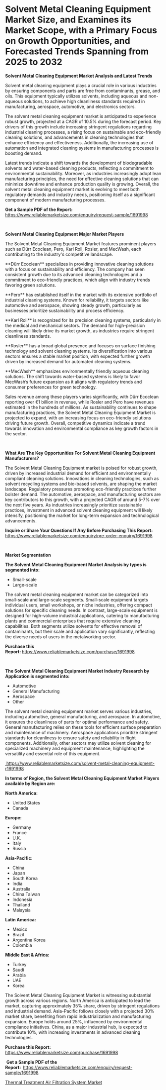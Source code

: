<p><h1>Solvent Metal Cleaning Equipment Market Size, and Examines its Market Scope, with a Primary Focus on Growth Opportunities, and Forecasted Trends Spanning from 2025 to 2032</h1></p><p><strong>Solvent Metal Cleaning Equipment Market Analysis and Latest Trends</strong></p>
<p><p>Solvent metal cleaning equipment plays a crucial role in various industries by ensuring components and parts are free from contaminants, grease, and oils. This equipment typically utilizes solvents, including aqueous and non-aqueous solutions, to achieve high cleanliness standards required in manufacturing, aerospace, automotive, and electronics sectors.</p><p>The solvent metal cleaning equipment market is anticipated to experience robust growth, projected at a CAGR of 10.5% during the forecast period. Key drivers of this growth include increasing stringent regulations regarding industrial cleaning processes, a rising focus on sustainable and eco-friendly cleaning solutions, and advancements in cleaning technologies that enhance efficiency and effectiveness. Additionally, the increasing use of automation and integrated cleaning systems in manufacturing processes is boosting demand.</p><p>Latest trends indicate a shift towards the development of biodegradable solvents and water-based cleaning products, reflecting a commitment to environmental sustainability. Moreover, as industries increasingly adopt lean manufacturing principles, the need for effective cleaning solutions that can minimize downtime and enhance production quality is growing. Overall, the solvent metal cleaning equipment market is evolving to meet both regulatory demands and industry needs, positioning itself as a significant component of modern manufacturing processes.</p></p>
<p><strong>Get a Sample PDF of the Report:&nbsp;</strong> <a href="https://www.reliablemarketsize.com/enquiry/request-sample/1691998?utm_campaign=1952&utm_medium=2&utm_source=Github&utm_content=ia&utm_term=07012025&utm_id=solvent-metal-cleaning-equipment">https://www.reliablemarketsize.com/enquiry/request-sample/1691998</a></p>
<p>&nbsp;</p>
<p><strong>Solvent Metal Cleaning Equipment Major Market Players</strong></p>
<p><p>The Solvent Metal Cleaning Equipment Market features prominent players such as Dürr Ecoclean, Pero, Karl Roll, Rosler, and MecWash, each contributing to the industry's competitive landscape.</p><p>**Dürr Ecoclean** specializes in providing innovative cleaning solutions with a focus on sustainability and efficiency. The company has seen consistent growth due to its advanced cleaning technologies and a commitment to eco-friendly practices, which align with industry trends favoring green solutions. </p><p>**Pero** has established itself in the market with its extensive portfolio of industrial cleaning systems. Known for reliability, it targets sectors like automotive and aerospace, showing steady growth, particularly as businesses prioritize sustainability and process efficiency.</p><p>**Karl Roll** is recognized for its precision cleaning systems, particularly in the medical and mechanical sectors. The demand for high-precision cleaning will likely drive its market growth, as industries require stringent cleanliness standards.</p><p>**Rosler** has a broad global presence and focuses on surface finishing technology and solvent cleaning systems. Its diversification into various sectors ensures a stable market position, with expected further growth driven by increased demand for automated cleaning systems.</p><p>**MecWash** emphasizes environmentally friendly aqueous cleaning solutions. The shift towards water-based systems is likely to favor MecWash’s future expansion as it aligns with regulatory trends and consumer preferences for green technology.</p><p>Sales revenue among these players varies significantly, with Dürr Ecoclean reporting over €1 billion in revenue, while Rosler and Pero have revenues estimated in the hundreds of millions. As sustainability continues to shape manufacturing practices, the Solvent Metal Cleaning Equipment Market is projected to expand, with an increasing focus on eco-friendly solutions driving future growth. Overall, competitive dynamics indicate a trend towards innovation and environmental compliance as key growth factors in the sector.</p></p>
<p>&nbsp;</p>
<p><strong>What Are The Key Opportunities For Solvent Metal Cleaning Equipment Manufacturers?</strong></p>
<p><p>The Solvent Metal Cleaning Equipment market is poised for robust growth, driven by increased industrial demand for efficient and environmentally compliant cleaning solutions. Innovations in cleaning technologies, such as solvent recycling systems and bio-based solvents, are shaping the market landscape. Regulatory pressures promoting eco-friendly practices further bolster demand. The automotive, aerospace, and manufacturing sectors are key contributors to this growth, with a projected CAGR of around 5-7% over the next five years. As industries increasingly prioritize sustainable practices, investment in advanced solvent cleaning equipment will likely intensify, positioning the market for long-term expansion and technological advancements.</p></p>
<p><strong>Inquire or Share Your Questions If Any Before Purchasing This Report:</strong> <a href="https://www.reliablemarketsize.com/enquiry/pre-order-enquiry/1691998?utm_campaign=1952&utm_medium=2&utm_source=Github&utm_content=ia&utm_term=07012025&utm_id=solvent-metal-cleaning-equipment">https://www.reliablemarketsize.com/enquiry/pre-order-enquiry/1691998</a></p>
<p>&nbsp;</p>
<p><strong>Market Segmentation</strong></p>
<p><strong>The Solvent Metal Cleaning Equipment Market Analysis by types is segmented into:</strong></p>
<p><ul><li>Small-scale</li><li>Large-scale</li></ul></p>
<p><p>The solvent metal cleaning equipment market can be categorized into small-scale and large-scale segments. Small-scale equipment targets individual users, small workshops, or niche industries, offering compact solutions for specific cleaning needs. In contrast, large-scale equipment is designed for high-volume industrial applications, catering to manufacturing plants and commercial enterprises that require extensive cleaning capabilities. Both segments utilize solvents for effective removal of contaminants, but their scale and application vary significantly, reflecting the diverse needs of users in the metalworking sector.</p></p>
<p><strong>Purchase this Report:&nbsp;</strong><a href="https://www.reliablemarketsize.com/purchase/1691998?utm_campaign=1952&utm_medium=2&utm_source=Github&utm_content=ia&utm_term=07012025&utm_id=solvent-metal-cleaning-equipment">https://www.reliablemarketsize.com/purchase/1691998</a></p>
<p>&nbsp;</p>
<p><strong>The Solvent Metal Cleaning Equipment Market Industry Research by Application is segmented into:</strong></p>
<p><ul><li>Automotive</li><li>General Manufacturing</li><li>Aerospace</li><li>Other</li></ul></p>
<p><p>The solvent metal cleaning equipment market serves various industries, including automotive, general manufacturing, and aerospace. In automotive, it ensures the cleanliness of parts for optimal performance and safety. General manufacturing relies on these tools for efficient surface preparation and maintenance of machinery. Aerospace applications prioritize stringent standards for cleanliness to ensure safety and reliability in flight components. Additionally, other sectors may utilize solvent cleaning for specialized machinery and equipment maintenance, highlighting the versatility and essential role of this equipment.</p></p>
<p><a href="https://www.reliablemarketsize.com/solvent-metal-cleaning-equipment-r1691998?utm_campaign=1952&utm_medium=2&utm_source=Github&utm_content=ia&utm_term=07012025&utm_id=solvent-metal-cleaning-equipment">&nbsp;https://www.reliablemarketsize.com/solvent-metal-cleaning-equipment-r1691998</a></p>
<p><strong>In terms of Region, the Solvent Metal Cleaning Equipment Market Players available by Region are:</strong></p>
<p>
    <p> <strong> North America: </strong>
        <ul>
            <li>United States</li>
            <li>Canada</li>
        </ul>
        </p> 
    <p> <strong> Europe: </strong>
        <ul>
            <li>Germany</li>
            <li>France</li>
            <li>U.K.</li>
            <li>Italy</li>
            <li>Russia</li>
        </ul>
        </p> 
    <p> <strong> Asia-Pacific: </strong>
        <ul>
            <li>China</li>
            <li>Japan</li>
            <li>South Korea</li>
            <li>India</li>
            <li>Australia</li>
            <li>China Taiwan</li>
            <li>Indonesia</li>
            <li>Thailand</li>
            <li>Malaysia</li>
        </ul>
        </p> 
    <p> <strong> Latin America: </strong>
        <ul>
            <li>Mexico</li>
            <li>Brazil</li>
            <li>Argentina Korea</li>
            <li>Colombia</li>
        </ul>
        </p> 
    <p> <strong> Middle East & Africa: </strong>
        <ul>
            <li>Turkey</li>
            <li>Saudi</li>
            <li>Arabia</li>
            <li>UAE</li>
            <li>Korea</li>
        </ul>
    </p>
    </p>
<p><p>The Solvent Metal Cleaning Equipment Market is witnessing substantial growth across various regions. North America is anticipated to lead the market, capturing approximately 35% share, driven by stringent regulations and industrial demand. Asia-Pacific follows closely with a projected 30% market share, benefiting from rapid industrialization and manufacturing expansion. Europe holds around 25%, influenced by environmental compliance initiatives. China, as a major industrial hub, is expected to contribute 10%, with increasing investments in advanced cleaning technologies.</p></p>
<p><strong>Purchase this Report: </strong><a href="https://www.reliablemarketsize.com/purchase/1691998?utm_campaign=1952&utm_medium=2&utm_source=Github&utm_content=ia&utm_term=07012025&utm_id=solvent-metal-cleaning-equipment">https://www.reliablemarketsize.com/purchase/1691998</a></p>
<p>&nbsp;<strong>Get a Sample PDF of the Report:&nbsp;&nbsp;</strong><a href="https://www.reliablemarketsize.com/enquiry/request-sample/1691998?utm_campaign=1952&utm_medium=2&utm_source=Github&utm_content=ia&utm_term=07012025&utm_id=solvent-metal-cleaning-equipment">https://www.reliablemarketsize.com/enquiry/request-sample/1691998</a></p>
<p><strong></strong></p>
<p><p><a href="https://github.com/dringals/Market-Research-Report-List-6/blob/main/thermal-treatment-air-filtration-system-market.md?utm_campaign=1952&utm_medium=2&utm_source=Github&utm_content=ia&utm_term=07012025&utm_id=solvent-metal-cleaning-equipment">Thermal Treatment Air Filtration System Market</a></p></p>